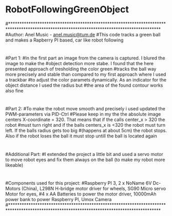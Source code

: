 # RobotFollowingGreenObject


#*******************************************************************************************************************************************
#Author:			Anel Music - anel.music@tum.de
#This code tracks a green ball and makes a Rapberry PI based, car like robot following 
#
#Part 1:
#In the first part an image from the camera is captured. I blured the image to make the
#object detection more stabe. I found that the here presented approach of tresholding the color green
#tracks the ball way more precisely and stable than compared to my first approach where I used a trackbar
#to adjust the color paramets dynamically. As an indicator for the object distance I used the radius but
#the area of the found contour works also fine
#
#Part 2: 
#To make the robot move smooth and precisely i used updated the PWM-parameters via PID-Ctrl
#Please keep in my the the absolute image centers X-coordinate = 320. That means that if the calls center_x > 320 the robot
#must turn right and if the balls centers_x is <320 the robot must turn left. If the balls radius gets too big
#(happens at about 5cm) the robot stops. Also if the robot loses the ball it must stop untill the ball is located again
#
#Additional Part:
#I extended the project a little bit and used a servo motor to move robot eyes and fix them always on the ball (to make my robot more likeable)
# 
#Components used for this project:
#Raspberry PI 3, 2 x NoName 6V Dc-Motors (China), L298N H-bridge motor driver for wheels, SG90 Micro servo Motor for eyes, 
#4 x AA Batteries to power the motor driver, 10000mAh power bank to power Raspberry PI, Umox Camera
#*******************************************************************************************************************************************
